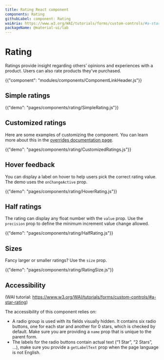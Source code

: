 ```yaml
---
title: Rating React component
components: Rating
githubLabel: component: Rating
waiAria: https://www.w3.org/WAI/tutorials/forms/custom-controls/#a-star-rating
packageName: @material-ui/lab
---
```


# Rating

<p class="description">Ratings provide insight regarding others’ opinions and experiences with a product. Users can also rate products they’ve purchased.</p>

{{"component": "modules/components/ComponentLinkHeader.js"}}

## Simple ratings

{{"demo": "pages/components/rating/SimpleRating.js"}}

## Customized ratings

Here are some examples of customizing the component. You can learn more about this in the
[overrides documentation page](/customization/components/).

{{"demo": "pages/components/rating/CustomizedRatings.js"}}

## Hover feedback

You can display a label on hover to help users pick the correct rating value.
The demo uses the `onChangeActive` prop.

{{"demo": "pages/components/rating/HoverRating.js"}}

## Half ratings

The rating can display any float number with the `value` prop.
Use the `precision` prop to define the minimum increment value change allowed.

{{"demo": "pages/components/rating/HalfRating.js"}}

## Sizes

Fancy larger or smaller ratings? Use the `size` prop.

{{"demo": "pages/components/rating/RatingSize.js"}}

## Accessibility

(WAI tutorial: https://www.w3.org/WAI/tutorials/forms/custom-controls/#a-star-rating)

The accessibility of this component relies on:

- A radio group is used with its fields visually hidden.
  It contains six radio buttons, one for each star and another for 0 stars, which is checked by default. Make sure you are providing a `name` prop that is unique to the parent form.
- The labels for the radio buttons contain actual text (“1 Star”, “2 Stars”, …), make sure you provide a `getLabelText` prop when the page language is not English.

